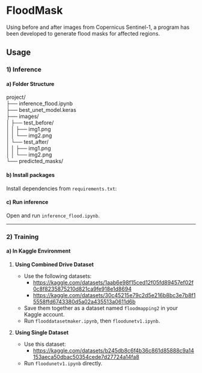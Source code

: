 # FloodMask

Using before and after images from Copernicus Sentinel-1, a program has been developed to generate flood masks for affected regions.

## Usage

### 1) Inference

#### a) Folder Structure

project/ <br>
├── inference_flood.ipynb <br>
├── best_unet_model.keras <br>
├── images/ <br>
│   ├── test_before/ <br>
│   │    ├── img1.png <br>
│   │    └── img2.png <br>
│   └── test_after/ <br>
│   │    ├── img1.png <br>
│   │    └── img2.png <br>
└── predicted_masks/ <br>


#### b) Install packages

Install dependencies from `requirements.txt`:


#### c) Run inference

Open and run `inference_flood.ipynb`.

---

### 2) Training

#### a) In Kaggle Environment

1. **Using Combined Drive Dataset**  
   - Use the following datasets:  
     - https://kaggle.com/datasets/1aab6e98f15ced12f05fd89457ef02f0c8f8235875210d821ca9fe918e1d8694  
     - https://kaggle.com/datasets/30c45215e79c2d5e216b8bc3e7b8f15558ffd6743380d5a02a435513a0611d6b  
   - Save them together as a dataset named `floodmapping2` in your Kaggle account.  
   - Run `flooddatasetmaker.ipynb`, then `floodunetv1.ipynb`.

2. **Using Single Dataset**  
   - Use this dataset:  
     - https://kaggle.com/datasets/b245db8c6f4b36c861d85888c9a14153aeca50dbac50354cede7d27724a14fa8  
   - Run `floodunetv1.ipynb` directly.

		
		
